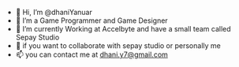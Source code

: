 - 👋 Hi, I’m @dhaniYanuar
- 👀 I’m a Game Programmer and Game Designer
- 🌱 I’m currently Working at Accelbyte and have a small team called Sepay Studio
- 💞️ if you want to collaborate with sepay studio or personally me
- 📫 you can contact me at dhani.y7@gmail.com

<!---

--->
